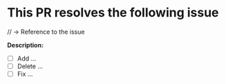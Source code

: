 # This PR resolves the following issue

// -> Reference to the issue

**Description:**

- [ ] Add ...
- [ ] Delete ...
- [ ] Fix ...
